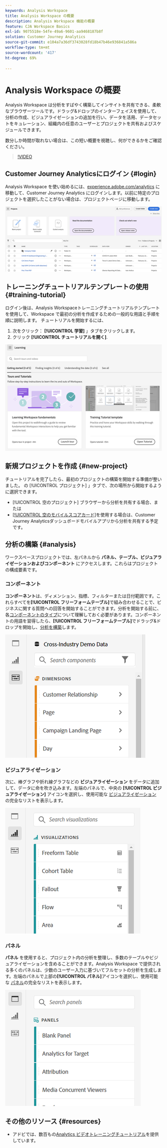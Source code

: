 ```yaml
---
keywords: Analysis Workspace
title: Analysis Workspace の概要
description: Analysis Workspace 機能の概要
feature: CJA Workspace Basics
exl-id: 9075518e-54fe-49a6-9601-aa9468187b8f
solution: Customer Journey Analytics
source-git-commit: e104a7a36df3743028fd18b47b46e936841a586a
workflow-type: tm+mt
source-wordcount: '417'
ht-degree: 69%

---
```


# Analysis Workspace の概要

Analysis Workspace は分析をすばやく構築してインサイトを共有できる、柔軟なブラウザーツールです。ドラッグ&amp;ドロップのインターフェイスを使用して、分析の作成、ビジュアライゼーションの追加を行い、データを活用、データセットをキュレーション、組織内の任意のユーザーとプロジェクトを共有およびスケジュールできます。

数分しか時間が取れない場合は、この短い概要を視聴し、何ができるかをご確認ください。

>[!VIDEO](https://video.tv.adobe.com/v/26266/?quality=12)

## Customer Journey Analyticsにログイン {#login}

Analysis Workspace を使い始めるには、[experience.adobe.com/analytics](https://experience.adobe.com/analytics) に移動して、Customer Journey Analytics にログインします。以前に特定のプロジェクトを選択したことがない場合は、プロジェクトページに移動します。

![](assets/create-new-project.png)

## トレーニングチュートリアルテンプレートの使用 {#training-tutorial}

ログイン後は、Analysis Workspaceトレーニングチュートリアルテンプレートを使用して、Workspace で最初の分析を作成するための一般的な用語と手順を順に説明します。 チュートリアルを開始するには、

1. 次をクリック： **[!UICONTROL 学習]** 」タブをクリックします。
1. クリック **[!UICONTROL チュートリアルを開く]**.

![](assets/training-tutorial.png)

## 新規プロジェクトを作成 {#new-project}

チュートリアルを完了したら、最初のプロジェクトの構築を開始する準備が整いました。 の [!UICONTROL プロジェクト] 」タブで、次の場所から開始するように選択できます。

* [!UICONTROL 空のプロジェクト] ブラウザーから分析を共有する場合、または
* [[!UICONTROL 空のモバイルスコアカード]](/help/mobile-app/curator.md)を使用する場合は、Customer Journey Analyticsダッシュボードモバイルアプリから分析を共有する予定です。

## 分析の構築 {#analysis}

ワークスペースプロジェクトでは、左パネルから **パネル、テーブル、ビジュアライゼーションおよびコンポーネント** にアクセスします。これらはプロジェクトの構成要素です。

### コンポーネント

**コンポーネント**&#x200B;は、ディメンション、指標、フィルターまたは日付範囲です。これらすべてを&#x200B;**[!UICONTROL フリーフォームテーブル]**&#x200B;で組み合わせることで、ビジネスに関する質問への回答を開始することができます。分析を開始する前に、各[コンポーネントのタイプ](/help/components/overview.md)について理解しておく必要があります。コンポーネントの用語を習得したら、**[!UICONTROL フリーフォームテーブル]**&#x200B;でドラッグ&amp;ドロップを開始し、[分析を構築](/help/analysis-workspace/build-workspace-project/freeform-overview.md)します。

![](assets/build-components.png)

### ビジュアライゼーション

次に、棒グラフや折れ線グラフなどの **ビジュアライゼーション** をデータに追加して、データに命を吹き込みます。左端のパネルで、中央の **[!UICONTROL ビジュアライゼーション]** アイコンを選択し、使用可能な [ビジュアライゼーション](/help/analysis-workspace/visualizations/freeform-analysis-visualizations.md) の完全なリストを表示します。

![](assets/build-visualizations.png)

### パネル

**パネル** を使用すると、プロジェクト内の分析を整理し、多数のテーブルやビジュアライゼーションを含めることができます。Analysis Workspace で提供される多くのパネルは、少数のユーザー入力に基づいてフルセットの分析を生成します。左端のパネルで上部の&#x200B;**[!UICONTROL パネル]**&#x200B;アイコンを選択し、使用可能な [パネル](/help/analysis-workspace/c-panels/panels.md)の完全なリストを表示します。

![](assets/build-panels.png)

## その他のリソース {#resources}

* アドビでは、数百もの[Analytics ビデオトレーニングチュートリアル](https://experienceleague.adobe.com/docs/analytics-learn/tutorials/overview.html?lang=ja)を提供しています。
